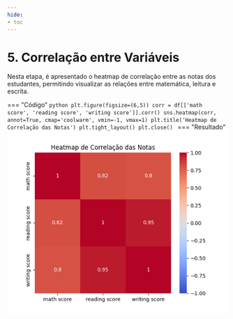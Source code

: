 ```yaml
---
hide:
- toc
---
```


# 5. Correlação entre Variáveis

Nesta etapa, é apresentado o heatmap de correlação entre as notas dos estudantes, permitindo visualizar as relações entre matemática, leitura e escrita.


=== "Código"
    ```python
    plt.figure(figsize=(6,5))
    corr = df[['math score', 'reading score', 'writing score']].corr()
    sns.heatmap(corr, annot=True, cmap='coolwarm', vmin=-1, vmax=1)
    plt.title('Heatmap de Correlação das Notas')
    plt.tight_layout()
    plt.close()
    ```
=== "Resultado"
    ![](imagens/heatmap_correlation.png)

